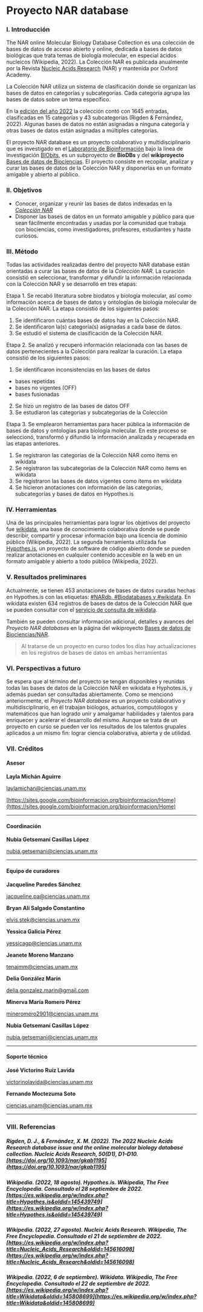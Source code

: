 # **Proyecto NAR database**

### **I. Introducción**

The NAR online Molecular Biology Database Collection es una colección de bases de datos de acceso abierto y online, dedicada a bases de datos biológicas que trata temas de biología molecular, en especial ácidos nucleicos (Wikipedia, 2022). La Colección NAR es publicada anualmente por la Revista [Nucleic Acids Research](https://es.wikipedia.org/wiki/Nucleic_Acids_Research) (NAR) y mantenida por Oxford Academy. 

La Colección NAR utiliza un sistema de clasificación donde se organizan las bases de datos en categorías y subcategorías. Cada categoría agrupa las bases de datos sobre un tema específico.

En la [edición del año 2022](https://academic.oup.com/nar/article/50/D1/D1/6495890) la colección contó con 1645 entradas, clasificadas en 15 categorías y 43 subcategorías (Rigden & Fernández, 2022). Algunas bases de datos no están asignadas a ninguna categoría y otras bases de datos están asignadas a múltiples categorías.

El proyecto NAR database es un proyecto colaborativo y multidisciplinario que es investigado en el [Laboratorio de Bioinformación](https://sites.google.com/bioinformacion.org/bioinformacion/Home) bajo la línea de investigación [BIObits](https://sites.google.com/bioinformacion.org/bioinformacion/tablero-biobits?authuser=0), es un subproyecto de **BioDBs** y del **wikiproyecto** [Bases de datos de Biociencias](https://www.wikidata.org/wiki/Wikidata:Bases_de_Datos_Biociencias/NAR).
El proyecto consiste en recopilar, analizar y curar las bases de datos de la Colección NAR y disponerlas en un formato amigable y abierto al público.

### **II. Objetivos**

+ Conocer, organizar y reunir las bases de datos indexadas en la [*Colección NAR*](https://www.wikidata.org/wiki/Q110211927) 
+ Disponer las bases de datos en un formato amigable y público para que sean fácilmente encontradas y usadas por la comunidad que trabaja con biociencias, como investigadores, profesores, estudiantes y hasta curiosos. 

### **III. Método**
Todas las actividades realizadas dentro del proyecto NAR database están orientadas a curar las bases de datos de la *Colección NAR*. La curación consistió en seleccionar, transformar y difundir la información relacionada con la Colección NAR y se desarrolló en tres etapas:  

Etapa 1. Se recabó literatura sobre biodatos y biología molecular, así como información acerca de bases de datos y ontologías de biología molecular de la Colección NAR. La etapa consistió de los siguientes pasos: 

1. Se identificaron cuántas bases de datos hay en la Colección NAR. 
2. Se identificaron la(s) categoría(s) asignadas a cada base de datos. 
3. Se estudió el sistema de clasificación de la Colección NAR. 

Etapa 2. Se analizó y recuperó información relacionada con las bases de datos pertenecientes a la Colección para realizar la curación. La etapa consistió de los siguientes pasos: 

1. Se identificaron inconsistencias en las bases de datos
- bases repetidas
- bases no vigentes (OFF)
- bases fusionadas
2. Se hizo un registro de las bases de datos OFF
3. Se estudiaron las categorías y subcategorías de la Colección
 
Etapa 3. Se emplearon herramientas para hacer pública la información de bases de datos y ontologías para biología molecular. En este proceso se seleccionó, transformó y difundió la información analizada y recuperada en las etapas anteriores.  

1. Se registraron las categorías de la Colección NAR como ítems en wikidata 
2. Se registraron las subcategorías de la Colección NAR como ítems en wikidata 
3. Se registraron las bases de datos vigentes como ítems en wikidata
4. Se hicieron anotaciones con información de las categorías, subcategorías y bases de datos en Hypothes.is

### **IV. Herramientas**
Una de las principales herramientas para lograr los objetivos del proyecto fue [wikidata](https://www.wikidata.org/wiki/Wikidata:Main_Page), una base de conocimiento colaborativa donde se puede describir, compartir y procesar información bajo una licencia de dominio público (Wikipedia, 2022). La segunda herramienta utilizada fue [Hypothes.is](https://web.hypothes.is), un proyecto de software de código abierto donde se pueden realizar anotaciones en cualquier contenido accesible en la web en un formato amigable y abierto a todo público (Wikipedia, 2022).


### **V. Resultados preliminares**
Actualmente, se tienen 453 anotaciones de bases de datos curadas hechas en Hypothes.is  con las etiquetas: [#NARdb, #Biodatabases y #wikidata](https://hypothes.is/search?q=tag%3ANARdb+Biodatabases+wikidata). En wikidata existen 634 registros de bases de datos de la Colección NAR que se pueden consultar con el [servicio de consulta de wikidata](https://w.wiki/58cD). 

También se pueden consultar información adicional, detalles y avances del *Proyecto NAR databases* en la página del wikiproyecto [Bases de datos de Biociencias/NAR](https://www.wikidata.org/wiki/Wikidata:Bases_de_Datos_Biociencias/NAR).

> Al tratarse de un proyecto en curso todos los días hay actualizaciones en los registros de bases de datos en ambas herramientas

### **VI. Perspectivas a futuro**
Se espera que al término del proyecto se tengan disponibles y reunidas todas las bases de datos de la Colección NAR en wikidata e Hyphotes.is, y además puedan ser consultadas abiertamente. Como se mencionó anteriormente, el *Proyecto NAR database* es un proyecto colaborativo y multidisciplinario, en él trabajan biólogos, actuarios, computólogos y matemáticos que han logrado unir y amalgamar habilidades y talentos para enriquecer y acelerar el desarrollo del mismo. Aunque se trata de un proyecto en curso se pueden ver los resultados de los talentos grupales aplicados a un mismo fin: lograr ciencia colaborativa, abierta y de utilidad.

### **VII. Créditos**

#### **Asesor**

**Layla Michán Aguirre**

laylamichan@ciencias.unam.mx 

[https://sites.google.com/bioinformacion.org/bioinformacion/Home](https://sites.google.com/bioinformacion.org/bioinformacion/Home)

***

#### **Coordinación**
**Nubia Getsemaní Casillas López**

nubia.getsemani@ciencias.unam.mx

***

#### **Equipo de curadores**

**Jacqueline Paredes Sánchez**

jacqueline.pa@ciencias.unam.mx 

**Bryan Ali Salgado Constantino**

elvis.stek@ciencias.unam.mx

**Yessica Galicia Pérez** 

yessicagp@ciencias.unam.mx

**Jeanete Moreno Manzano**

tenajmm@ciencias.unam.mx

**Delia González Marín** 

delia.gonzalez.marin@gmail.com

**Minerva María Romero Pérez**

mineromero2901@ciencias.unam.mx

**Nubia Getsemaní Casillas López** 

nubia.getsemani@ciencias.unam.mx

***

#### **Soporte técnico**

**José Victorino Ruíz Lavida** 

victorinolavida@ciencias.unam.mx 

**Fernando Moctezuma Soto** 

ciencias.unam@ciencias.unam.mx

***

### **VIII. Referencias**
##### Rigden, D. J., & Fernández, X. M. (2022). The 2022 Nucleic Acids Research database issue and the online molecular biology database collection. Nucleic Acids Research, 50(D1), D1–D10. [https://doi.org/10.1093/nar/gkab1195](https://doi.org/10.1093/nar/gkab1195)

##### Wikipedia. (2022, 18 agosto). Hypothes.is. Wikipedia, The Free Encyclopedia. Consultado el 28 septiembre de 2022. [https://es.wikipedia.org/w/index.php?title=Hypothes.is&oldid=145439749](https://es.wikipedia.org/w/index.php?title=Hypothes.is&oldid=145439749)

##### Wikipedia. (2022, 27 agosto). Nucleic Acids Research. Wikipedia, The Free Encyclopedia. Consultado el 21 de septiembre de 2022. [https://es.wikipedia.org/w/index.php?title=Nucleic_Acids_Research&oldid=145616098](https://es.wikipedia.org/w/index.php?title=Nucleic_Acids_Research&oldid=145616098)

##### Wikipedia. (2022, 6 de septiembre). Wikidata. Wikipedia, The Free Encyclopedia. Consultado el 22 de septiembre de 2022. [https://es.wikipedia.org/w/index.php?title=Wikidata&oldid=145808699](https://es.wikipedia.org/w/index.php?title=Wikidata&oldid=145808699)

